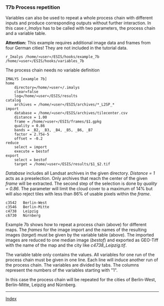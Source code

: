 ### T7b	Process repetition

Variables can also be used to repeat a whole process chain with different inputs and produce corresponding outputs without further interaction. In this case *r_Imalys* has to be called with two parameters, the process chain and a variable table.

**Attention:** This example requires additional image data and frames from four German cities! They are not included in the tutorial data.

```
r_Imalys /home/»user«/ESIS/hooks/example_7b /home/»user«/ESIS/hooks/variables_7b
```

The process chain needs no variable definition

```
IMALYS [example 7b]
home
	directory=/home/»user«/.imalys
	clear=false
	log=/home/»user«/ESIS/results
catalog
	archives = /home/»user«/ESIS/archives/*_L2SP_*
import
	database = /home/»user«/ESIS/archives/tilecenter.csv
	distance = 1.00
	frame = /home/»user«/ESIS/frames/$1.gpkg
	quality = 0.86
	bands = _B2, _B3, _B4, _B5, _B6, _B7
	factor = 2.75e-5
	offset = -0.2
reduce
	select = import
	execute = bestof
export
	select = bestof
	target = /home/»user«/ESIS/results/$1_$2.tif
```

*Database* includes all Landsat archives in the given directory. *Distance = 1* acts as a preselection. Only archives that reach the center of the given *frame* will be extracted. The second step of the selection is done by *quality = 0.86*. The parameter will limit the cloud cover to a maximum of 14% but will also reject tiles with less than 86% of usable pixels within the *frame*.

```
c3542	Berlin-West
c3546	Berlin-Mitte
c4738	Leipzig
c6730	Nürnberg
```

Example 7b shows how to repeat a process chain (above) for different maps. The *frames* for the image import and the names of the resulting images (*target*) must be given by the variable table (above). The imported images are reduced to one median image (*bestof*) and exported as GEO-Tiff with the name of the map and the city like *c4738_Leipzig.tif*.

The variable table only contains the values. All variables for one run of the process chain must be given in one line. Each line will induce another run of the process chain. The variables are divided by tabs. The columns represent the numbers of the variables starting with "1".

In this case the process chain will be repeated for the cities of Berlin-West, Berlin-Mitte, Leipzig and Nürnberg.

-----

[Index](Index.md)


